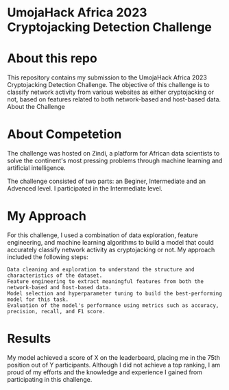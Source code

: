 # UmojaHack Africa 2023 Cryptojacking Detection Challenge


# About this repo

This repository contains my submission to the UmojaHack Africa 2023 Cryptojacking Detection Challenge. The objective of this challenge is to classify network activity from various websites as either cryptojacking or not, based on features related to both network-based and host-based data.
About the Challenge


# About Competetion

The challenge was hosted on Zindi, a platform for African data scientists to solve the continent's most pressing problems through machine learning and artificial intelligence.

The challenge consisted of two parts: an Beginer, Intermediate and an Advenced level. I participated in the Intermediate level.


# My Approach

For this challenge, I used a combination of data exploration, feature engineering, and machine learning algorithms to build a model that could accurately classify network activity as cryptojacking or not. My approach included the following steps:

    Data cleaning and exploration to understand the structure and characteristics of the dataset.
    Feature engineering to extract meaningful features from both the network-based and host-based data.
    Model selection and hyperparameter tuning to build the best-performing model for this task.
    Evaluation of the model's performance using metrics such as accuracy, precision, recall, and F1 score.


# Results

My model achieved a score of X on the leaderboard, placing me in the 75th position out of Y participants. Although I did not achieve a top ranking, I am proud of my efforts and the knowledge and experience I gained from participating in this challenge.
